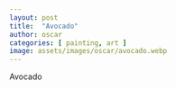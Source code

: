 ```yaml
---
layout: post
title:  "Avocado"
author: oscar
categories: [ painting, art ]
image: assets/images/oscar/avocado.webp
---
```

Avocado


